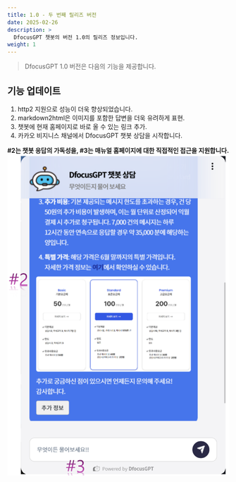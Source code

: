 ```yaml
---
title: 1.0 - 두 번째 릴리즈 버전
date: 2025-02-26
description: >
  DfocusGPT 챗봇의 버전 1.0의 릴리즈 정보입니다.
weight: 1
---
```


> DfocusGPT 1.0 버전은 다음의 기능을 제공합니다.

## 기능 업데이트 

1. http2 지원으로 성능이 더욱 향상되었습니다.
2. markdown2html은 이미지를 포함한 답변을 더욱 유려하게 표현.
3. 챗봇에 현재 홈페이지로 바로 올 수 있는 링크 추가.
4. 카카오 비지니스 채널에서 DfocusGPT 챗봇 상담을 시작합니다.


**#2는 챗봇 응답의 가독성을, #3는 매뉴얼 홈페이지에 대한 직접적인 접근을 지원합니다.**
![image-2.png](image-2.png)
